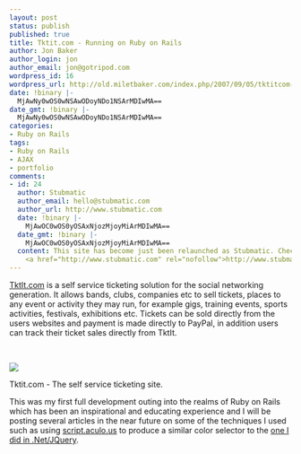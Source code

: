 ```yaml
---
layout: post
status: publish
published: true
title: Tktit.com - Running on Ruby on Rails
author: Jon Baker
author_login: jon
author_email: jon@gotripod.com
wordpress_id: 16
wordpress_url: http://old.miletbaker.com/index.php/2007/09/05/tktitcom-running-on-ruby-on-rails/
date: !binary |-
  MjAwNy0wOS0wNSAwODoyNDo1NSArMDIwMA==
date_gmt: !binary |-
  MjAwNy0wOS0wNSAwODoyNDo1NSArMDIwMA==
categories:
- Ruby on Rails
tags:
- Ruby on Rails
- AJAX
- portfolio
comments:
- id: 24
  author: Stubmatic
  author_email: hello@stubmatic.com
  author_url: http://www.stubmatic.com
  date: !binary |-
    MjAwOC0wOS0yOSAxNjozMjoyMiArMDIwMA==
  date_gmt: !binary |-
    MjAwOC0wOS0yOSAxNjozMjoyMiArMDIwMA==
  content: This site has become just been relaunched as Stubmatic. Check it out at
    <a href="http://www.stubmatic.com" rel="nofollow">http://www.stubmatic.com</a>
---
```

<p><a href="http://tktit.com">TktIt.com</a> is a self service ticketing solution for the social networking generation. It allows bands, clubs, companies etc to sell tickets, places to any event or activity they may run, for example gigs, training events, sports activities, festivals, exhibitions etc. Tickets can be sold directly from the users websites and payment is made directly to PayPal, in addition users can track their ticket sales directly from TktIt.</p>
<p class="contentbar_header">&nbsp;</p>
<p class="contentbar_body"><img src="http://farm2.static.flickr.com/1238/1328479284_016b83a6de.jpg" /></p>
<p class="contentbar_footer">Tktit.com - The self service ticketing site.</p>
<p>This was my first full development outing into the realms of Ruby on Rails which has been an inspirational and educating experience and I will be posting several articles in the near future on some of the techniques I used such as using <a href="http://script.aculo.us/">script.aculo.us</a> to produce a similar color selector to the <a href="http://www.www.gotripod.com/2007/8/31/191">one I did in .Net/JQuery</a>.</p>
